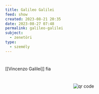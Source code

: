 ```yaml
---
title: Galileo Galilei
feed: show
created: 2023-08-21 20:35
date: 2023-08-27 07:48
permalink: galileo-galilei
subject:
  - zenetöri
type:
  - személy
---
```

#
[[Vincenzo Galilei]] fia



#
<p style="text-align: center;"><img src="https://chart.googleapis.com/chart?cht=qr&chl=https://notes.andrasdenes.com/galileo-galilei&chs=180x180&choe=UTF-8&chld=L|2" alt="qr code"></p>

